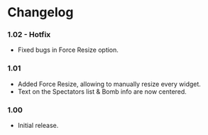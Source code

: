 # Changelog

### 1.02 - Hotfix
* Fixed bugs in Force Resize option.

### 1.01
* Added Force Resize, allowing to manually resize every widget.
* Text on the Spectators list & Bomb info are now centered.

### 1.00
* Initial release.
